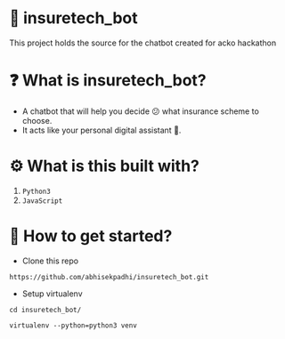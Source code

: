 # :robot: insuretech_bot
This project holds the source for the chatbot created for acko hackathon

# :question: What is insuretech_bot?
- A chatbot that will help you decide :confused: what insurance scheme to choose.
- It acts like your personal digital  assistant :dog:.

# :gear: What is this built with?
1. `Python3`
2. `JavaScript`

# :rocket: How to get started?
- Clone this repo
```
https://github.com/abhisekpadhi/insuretech_bot.git
```

- Setup virtualenv
```
cd insuretech_bot/

virtualenv --python=python3 venv
```


